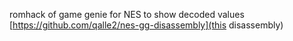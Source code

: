 romhack of game genie for NES to show decoded values [https://github.com/qalle2/nes-gg-disassembly](this disassembly)
